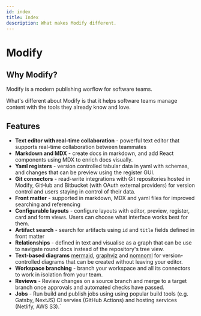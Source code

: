 ```yaml
---
id: index
title: Index
description: What makes Modify different. 
---
```


# Modify

## Why Modify?

Modify is a modern publishing worflow for software teams. 

What's different about Modify is that it helps software teams manage content with the tools they already know and love.

<InfoMessage header="Key differentiator" content="With Modify, software teams get to use markdown/MDX, Git and popular build tools to create, build and publish content."/>

## Features

- **Text editor with real-time collaboration** - powerful text editor that supports real-time collaboration between teammates 
- **Markdown and MDX** - create docs in markdown, and add React components using MDX to enrich docs visually.
- **Yaml registers** - version controlled tabular data in yaml with schemas, and changes that can be preview using the register GUI.
- **Git connectors** - read-write integrations with Git repositories hosted in Modify, GitHub and Bitbucket (with OAuth  external providers) for version control and users staying in control of their data. 
- **Front matter** - supported in markdown, MDX and yaml files for improved searching and referencing
- **Configurable layouts** - configure layouts with editor, preview, register, card and form views. Users can choose what interface works best for them.
- **Artifact search** - search for artifacts using `id` and `title` fields defined in front matter
- **Relationships** - defined in text and visualise as a graph that can be use to navigate round docs instead of the repository's tree view.
- **Text-based diagrams** [mermaid](https://mermaid-js.github.io/mermaid/), [graphviz](https://graphviz.org/) and [nomnoml](https://nomnoml.com/) for version-controlled diagrams that can be created without leaving your editor.
- **Workspace branching** - branch your workspace and all its connectors to work in isolation from your team.
- **Reviews** - Review changes on a source branch and merge to a target branch once approvals and automated checks have passed.
- **Jobs** - Run build and publish jobs using using popular build tools (e.g. Gatsby, NextJS) CI servies (GitHub Actions) and hosting services (Netlify, AWS S3).`